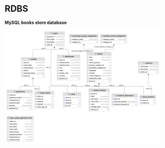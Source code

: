 # RDBS
**MySQL books store database**

![](https://github.com/kutscheraa/RDBS/blob/main/defaultdb.png)
